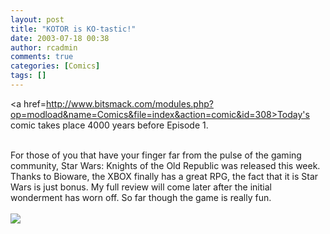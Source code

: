 ```yaml
---
layout: post
title: "KOTOR is KO-tastic!"
date: 2003-07-18 00:38
author: rcadmin
comments: true
categories: [Comics]
tags: []
---
```

<a href=http://www.bitsmack.com/modules.php?op=modload&name=Comics&file=index&action=comic&id=308>Today's comic</a> takes place 4000 years before Episode 1.
<br />

<br />
For those of you that have your finger far from the pulse of the gaming community, Star Wars: Knights of the Old Republic was released this week. Thanks to Bioware, the XBOX finally has a great RPG, the fact that it is Star Wars is just bonus. My full review will come later after the initial wonderment has worn off. So far though the game is really fun. <Br><br><!--more--><img src='http://dl.bitsmack.com/comics/20030718.gif'   />
